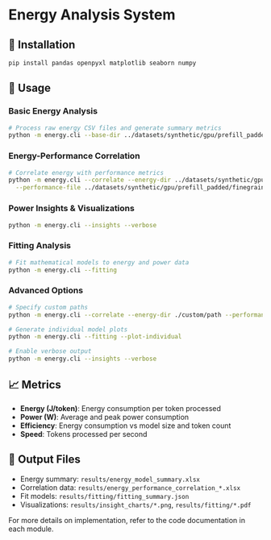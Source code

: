 # Energy Analysis System


## 🔧 Installation

```bash
pip install pandas openpyxl matplotlib seaborn numpy
```

## 🚀 Usage

### Basic Energy Analysis
```bash
# Process raw energy CSV files and generate summary metrics
python -m energy.cli --base-dir ../datasets/synthetic/gpu/prefill_padded/finegrain
```

### Energy-Performance Correlation
```bash
# Correlate energy with performance metrics
python -m energy.cli --correlate --energy-dir ../datasets/synthetic/gpu/prefill_padded/finegrain \
  --performance-file ../datasets/synthetic/gpu/prefill_padded/finegrain/processed_results/all_results_by_model_*.xlsx
```

### Power Insights & Visualizations
```bash
python -m energy.cli --insights --verbose
```

### Fitting Analysis
```bash
# Fit mathematical models to energy and power data
python -m energy.cli --fitting
```

### Advanced Options
```bash
# Specify custom paths
python -m energy.cli --correlate --energy-dir ./custom/path --performance-file ./results.xlsx

# Generate individual model plots
python -m energy.cli --fitting --plot-individual

# Enable verbose output
python -m energy.cli --insights --verbose
```

## 📈 Metrics

- **Energy (J/token)**: Energy consumption per token processed
- **Power (W)**: Average and peak power consumption 
- **Efficiency**: Energy consumption vs model size and token count
- **Speed**: Tokens processed per second

## 📁 Output Files

- Energy summary: `results/energy_model_summary.xlsx`
- Correlation data: `results/energy_performance_correlation_*.xlsx`
- Fit models: `results/fitting/fitting_summary.json`
- Visualizations: `results/insight_charts/*.png`, `results/fitting/*.pdf`

For more details on implementation, refer to the code documentation in each module. 